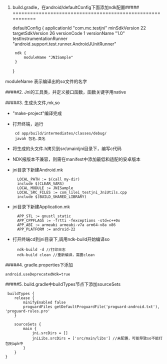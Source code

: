 1. build.gradle，在android/defaultConfig下面添加ndk配置#####
===========================================================

	defaultConfig {
        applicationId "com.mc.testjni"
        minSdkVersion 22
        targetSdkVersion 26
        versionCode 1
        versionName "1.0"
        testInstrumentationRunner "android.support.test.runner.AndroidJUnitRunner"

        ndk {
            moduleName "JNISample"
        }
    }

moduleName 表示编译出的so文件的名字

#####2. Jni的工具类，并定义接口函数，函数关键字用native

#####3. 生成头文件,mk,so

* "make-project"编译完成

*  打开终端，运行

		cd app/build/intermediates/classes/debug/
		javah 包名.类名

* 将生成的头文件.h拷贝到src\main\jni目录下，编写c代码

* NDK报版本不兼容，则需在manifest中添加最低和适配的安卓版本

* jni目录下新建Android.mk

		LOCAL_PATH := $(call my-dir)
		include $(CLEAR_VARS)
		LOCAL_MODULE := JNISample
		LOCAL_SRC_FILES := com_lilei_testjni_JniUtils.cpp
		include $(BUILD_SHARED_LIBRARY)

* jni目录下新建Application.mk

		APP_STL := gnustl_static
		APP_CPPFLAGS := -frtti -fexceptions -std=c++0x
		APP_ABI := armeabi armeabi-v7a arm64-v8a x86
		APP_PLATFORM := android-22

* 打开终端cd到jni目录下,调用ndk-build开始编译so

		ndk-build -d //打印日志
		ndk-build clean //重新编译，需要clean


#####4. gradle.properties下添加

	android.useDeprecatedNdk=true



#####5. build.gradle中buildTypes节点下添加sourceSets

	 buildTypes {
        release {
            minifyEnabled false
            proguardFiles getDefaultProguardFile('proguard-android.txt'), 'proguard-rules.pro'
        }

        sourceSets {
            main {
                jni.srcDirs = []
                jniLibs.srcDirs = ['src/main/libs'] //未配置，可能导致so不能打包到apk中
            }
        }
    }

